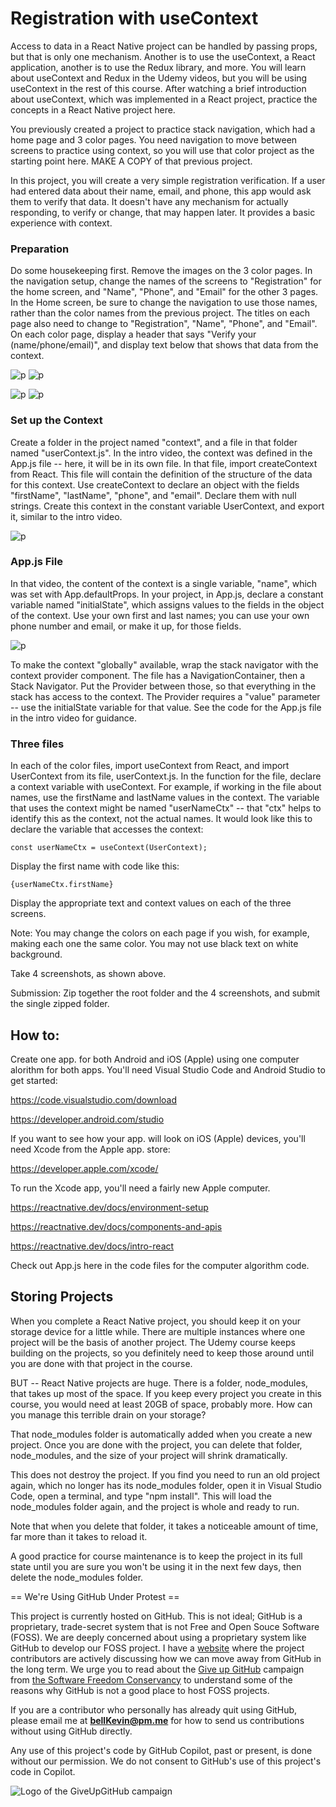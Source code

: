# Registration with useContext

Access to data in a React Native project can be handled by passing props, but that is only one mechanism. Another is to use the useContext, a React application, another is to use the Redux library, and more. You will learn about useContext and Redux in the Udemy videos, but you will be using useContext in the rest of this course. After watching a brief introduction about useContext, which was implemented in a React project, practice the concepts in a React Native project here.

You previously created a project to practice stack navigation, which had a home page and 3 color pages. You need navigation to move between screens to practice using context, so you will use that color project as the starting point here. MAKE A COPY of that previous project.

In this project, you will create a very simple registration verification. If a user had entered data about their name, email, and phone, this app would ask them to verify that data. It doesn't have any mechanism for actually responding, to verify or change, that may happen later. It provides a basic experience with context.

### Preparation

Do some housekeeping first. Remove the images on the 3 color pages. In the navigation setup, change the names of the screens to "Registration" for the home screen, and "Name", "Phone", and "Email" for the other 3 pages. In the Home screen, be sure to change the navigation to use those names, rather than the color names from the previous project. The titles on each page also need to change to "Registration", "Name", "Phone", and "Email". On each color page, display a header that says "Verify your (name/phone/email)", and display text below that shows that data from the context.

![p](https://github.com/bell-kevin/useContextRegistration/blob/main/readMeExamplePictures/context-register.PNG) ![p](https://github.com/bell-kevin/useContextRegistration/blob/main/readMeExamplePictures/context-name.PNG)

![p](https://github.com/bell-kevin/useContextRegistration/blob/main/readMeExamplePictures/context-phone.PNG) ![p](https://github.com/bell-kevin/useContextRegistration/blob/main/readMeExamplePictures/context-email.PNG)

### Set up the Context

Create a folder in the project named "context", and a file in that folder named "userContext.js". In the intro video, the context was defined in the App.js file -- here, it will be in its own file. In that file, import createContext from React. This file will contain the definition of the structure of the data for this context. Use createContext to declare an object with the fields "firstName", "lastName", "phone", and "email". Declare them with null strings. Create this context in the constant variable UserContext, and export it, similar to the intro video.

![p](https://github.com/bell-kevin/useContextRegistration/blob/main/readMeExamplePictures/context-declare.PNG)

### App.js File

In that video, the content of the context is a single variable, "name", which was set with App.defaultProps. In your project, in App.js, declare a constant variable named "initialState", which assigns values to the fields in the object of the context. Use your own first and last names; you can use your own phone number and email, or make it up, for those fields.

![p](https://github.com/bell-kevin/useContextRegistration/blob/main/readMeExamplePictures/context-setup.PNG)

To make the context "globally" available, wrap the stack navigator with the context provider component. The file has a NavigationContainer, then a Stack Navigator. Put the Provider between those, so that everything in the stack has access to the context. The Provider requires a "value" parameter -- use the initialState variable for that value. See the code for the App.js file in the intro video for guidance.

### Three files

 In each of the color files, import useContext from React, and import UserContext from its file, userContext.js. In the function for the file, declare a context variable with useContext. For example, if working in the file about names, use the firstName and lastName values in the context. The variable that uses the context might be named "userNameCtx" -- that "ctx" helps to identify this as the context, not the actual names. It would look like this to declare the variable that accesses the context:

    const userNameCtx = useContext(UserContext);

Display the first name with code like this:

    {userNameCtx.firstName}

Display the appropriate text and context values on each of the three screens.

Note: You may change the colors on each page if you wish, for example, making each one the same color. You may not use black text on white background.

 

Take 4 screenshots, as shown above.

Submission: Zip together the root folder and the 4 screenshots, and submit the single zipped folder.

## How to:

Create one app. for both Android and iOS (Apple) using one computer alorithm for both apps. You'll need Visual Studio Code and Android Studio to get started:

https://code.visualstudio.com/download

https://developer.android.com/studio

If you want to see how your app. will look on iOS (Apple) devices, you'll need Xcode from the Apple app. store:

https://developer.apple.com/xcode/

To run the Xcode app, you'll need a fairly new Apple computer.

https://reactnative.dev/docs/environment-setup

https://reactnative.dev/docs/components-and-apis

https://reactnative.dev/docs/intro-react

Check out App.js here in the code files for the computer algorithm code.

## Storing Projects

When you complete a React Native project, you should keep it on your storage device for a little while. There are multiple instances where one project will be the basis of another project. The Udemy course keeps building on the projects, so you definitely need to keep those around until you are done with that project in the course.

BUT -- React Native projects are huge. There is a folder, node_modules, that takes up most of the space. If you keep every project you create in this course, you would need at least 20GB of space, probably more. How can you manage this terrible drain on your storage?

That node_modules folder is automatically added when you create a new project. Once you are done with the project, you can delete that folder, node_modules, and the size of your project will shrink dramatically.

This does not destroy the project. If you find you need to run an old project again, which no longer has its node_modules folder, open it in Visual Studio Code, open a terminal, and type "npm install". This will load the node_modules folder again, and the project is whole and ready to run.

Note that when you delete that folder, it takes a noticeable amount of time, far more than it takes to reload it.

A good practice for course maintenance is to keep the project in its full state until you are sure you won't be using it in the next few days, then delete the node_modules folder.

== We're Using GitHub Under Protest ==

This project is currently hosted on GitHub.  This is not ideal; GitHub is a
proprietary, trade-secret system that is not Free and Open Souce Software
(FOSS).  We are deeply concerned about using a proprietary system like GitHub
to develop our FOSS project. I have a [website](https://bellKevin.me) where the
project contributors are actively discussing how we can move away from GitHub
in the long term.  We urge you to read about the [Give up GitHub](https://GiveUpGitHub.org) campaign 
from [the Software Freedom Conservancy](https://sfconservancy.org) to understand some of the reasons why GitHub is not 
a good place to host FOSS projects.

If you are a contributor who personally has already quit using GitHub, please
email me at **bellKevin@pm.me** for how to send us contributions without
using GitHub directly.

Any use of this project's code by GitHub Copilot, past or present, is done
without our permission.  We do not consent to GitHub's use of this project's
code in Copilot.

![Logo of the GiveUpGitHub campaign](https://sfconservancy.org/img/GiveUpGitHub.png)
